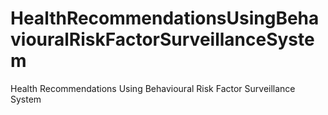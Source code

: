 # HealthRecommendationsUsingBehaviouralRiskFactorSurveillanceSystem
Health Recommendations Using Behavioural Risk Factor Surveillance System
